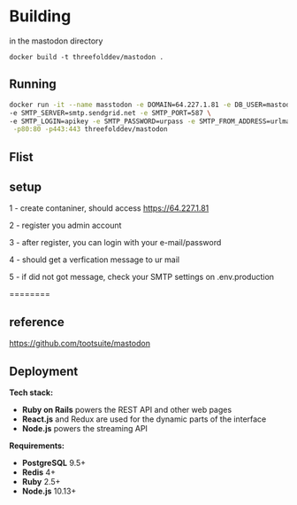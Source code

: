 # Building

in the mastodon directory

`docker build -t threefolddev/mastodon .`

## Running

```bash
docker run -it --name masstodon -e DOMAIN=64.227.1.81 -e DB_USER=mastodon -e DB_NAME=mastodon_production  \ 
-e SMTP_SERVER=smtp.sendgrid.net -e SMTP_PORT=587 \ 
-e SMTP_LOGIN=apikey -e SMTP_PASSWORD=urpass -e SMTP_FROM_ADDRESS=urlmal \
 -p80:80 -p443:443 threefolddev/mastodon
```

## Flist


## setup 

1 - create contaniner, should access https://64.227.1.81

2 - register you admin account 

3 - after register, you can login with your e-mail/password

4 - should get a verfication message to ur mail

5 - if did not got message, check your SMTP settings on .env.production


========

## reference 

 https://github.com/tootsuite/mastodon

## Deployment

**Tech stack:**

- **Ruby on Rails** powers the REST API and other web pages
- **React.js** and Redux are used for the dynamic parts of the interface
- **Node.js** powers the streaming API

**Requirements:**

- **PostgreSQL** 9.5+
- **Redis** 4+
- **Ruby** 2.5+
- **Node.js** 10.13+
